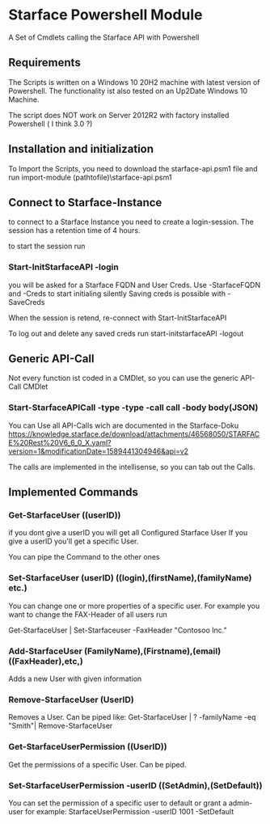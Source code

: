# Starface Powershell Module
A Set of Cmdlets calling the Starface API with Powershell


## Requirements

The Scripts is written on a Windows 10 20H2 machine with latest version of Powershell.
The functionality ist also tested on an Up2Date Windows 10 Machine.

The script does NOT work on Server 2012R2 with factory installed Powershell ( I think 3.0 ?)

## Installation and initialization

To Import the Scripts, you need to download the starface-api.psm1 file and run import-module (pathtofile)\starface-api.psm1

## Connect to Starface-Instance

to connect to a Starface Instance you need to create a login-session. The session has a retention time of 4 hours.

to start the session run 
 ### Start-InitStarfaceAPI -login
you will be asked for a Starface FQDN and User Creds.
  Use -StarfaceFQDN and -Creds to start initialing silently
Saving creds is possible with -SaveCreds

When the session is retend, re-connect with Start-InitStarfaceAPI
  
To log out and delete any saved creds run start-initstarfaceAPI -logout
  
## Generic API-Call
  
Not every function ist coded in a CMDlet, so you can use the generic API-Call CMDlet
  
### Start-StarfaceAPICall -type -type -call call -body body(JSON)
 
You can Use all API-Calls wich are documented in the Starface-Doku
https://knowledge.starface.de/download/attachments/46568050/STARFACE%20Rest%20V6_6_0_X.yaml?version=1&modificationDate=1589441304946&api=v2
  
The calls are implemented in the intellisense, so you can tab out the Calls.
  
## Implemented Commands
  
### Get-StarfaceUser ((userID))
if you dont give a userID you will get all Configured Starface User
If you give a userID you'll get a specific User.

You can pipe the Command to the other ones
  
### Set-StarfaceUser (userID) ((login),(firstName),(familyName) etc.)
You can change one or more properties of a specific user.
For example you want to change the FAX-Header of all users run
  
Get-StarfaceUser | Set-Starfaceuser -FaxHeader "Contosoo Inc."

### Add-StarfaceUser (FamilyName),(Firstname),(email) ((FaxHeader),etc,)
Adds a new User with given information

  
### Remove-StarfaceUser (UserID)
Removes a User. Can be piped like:
Get-StarfaceUser | ? -familyName -eq "Smith"| Remove-StarfaceUser
 
### Get-StarfaceUserPermission ((UserID))
Get the permissions of a specific User.
Can be piped.
 
### Set-StarfaceUserPermission -userID ((SetAdmin),(SetDefault))
You can set the permission of a specific user to default or grant a admin-user
for example:
StarfaceUserPermission -userID 1001 -SetDefault

  
